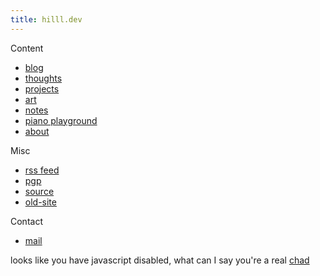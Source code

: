 ```yaml
---
title: hilll.dev
---
```


Content

- [blog](/blog/index.md)
- [thoughts](/thoughts/index.md)
- [projects](/projects.md)
- [art](/art.md)
- [notes](/notes/index.md)
- [piano playground](/tuningplayground)
- [about](/about.md)


Misc

- [rss feed](/index.xml)
- [pgp](/plaintext/public-key.txt)
- [source](https://github.com/float3/float3.github.io)
- [old-site](https://float3.github.io/float3.github.io.old)

Contact

- [mail](mailto:contact%40hilll.dev)
<!--- [i2p Mail](mailto:hill%40mail.i2p)
- irc: hill on [irc.rizon.net](https://rizon.net/chat)-->

<noscript> looks like you have javascript disabled, what can I say you're a real [chad](/beating_sir_aloone_damageless.webm) </noscript>

